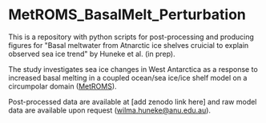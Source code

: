 # MetROMS_BasalMelt_Perturbation

This is a repository with python scripts for post-processing and producing figures for "Basal meltwater from Atnarctic ice shelves cruicial to explain observed sea ice trend" by Huneke et al. (in prep).

The study investigates sea ice changes in West Antarctica as a response to increased basal melting in a coupled ocean/sea ice/ice shelf model on a circumpolar domain ([MetROMS](https://github.com/knaughten/metroms_iceshelf)).

Post-processed data are available at [add zenodo link here] and raw model data are available upon request (wilma.huneke@anu.edu.au).

